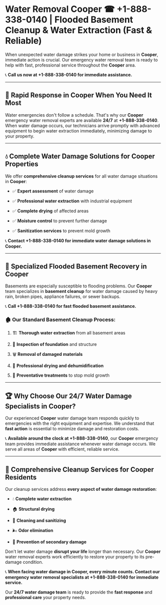 # Water Removal Cooper ☎ +1-888-338-0140 | Flooded Basement Cleanup & Water Extraction (Fast & Reliable)

When unexpected water damage strikes your home or business in **Cooper**, immediate action is crucial. Our emergency water removal team is ready to help with fast, professional service throughout the **Cooper** area. 

📞 **Call us now at +1-888-338-0140 for immediate assistance.**
---
## 🚀 Rapid Response in Cooper When You Need It Most
Water emergencies don't follow a schedule. That's why our **Cooper** emergency water removal experts are available **24/7** at **+1-888-338-0140**. When water damage occurs, our technicians arrive promptly with advanced equipment to begin water extraction immediately, minimizing damage to your property.
---
## 💧 Complete Water Damage Solutions for Cooper Properties
We offer **comprehensive cleanup services** for all water damage situations in **Cooper**:
- ✅ **Expert assessment** of water damage  
- ✅ **Professional water extraction** with industrial equipment  
- ✅ **Complete drying** of affected areas  
- ✅ **Moisture control** to prevent further damage  
- ✅ **Sanitization services** to prevent mold growth  
📞 **Contact +1-888-338-0140 for immediate water damage solutions in Cooper.**
---
## 🌊 Specialized Flooded Basement Recovery in Cooper
Basements are especially susceptible to flooding problems. Our **Cooper** team specializes in **basement cleanup** for water damage caused by heavy rain, broken pipes, appliance failures, or sewer backups. 
📞 **Call +1-888-338-0140 for fast flooded basement assistance.**
### 🏚️ Our Standard Basement Cleanup Process:
1. 🏗️ **Thorough water extraction** from all basement areas  
2. 🔎 **Inspection of foundation** and structure  
3. 🗑️ **Removal of damaged materials**  
4. 💨 **Professional drying and dehumidification**  
5. 🚫 **Preventative treatments** to stop mold growth  
---
## 🏆 Why Choose Our 24/7 Water Damage Specialists in Cooper?
Our experienced **Cooper** water damage team responds quickly to emergencies with the right equipment and expertise. We understand that **fast action** is essential to minimize damage and restoration costs.
📞 **Available around the clock at +1-888-338-0140**, our **Cooper** emergency team provides immediate assistance whenever water damage occurs. We serve all areas of **Cooper** with efficient, reliable service.
---
## 🧹 Comprehensive Cleanup Services for Cooper Residents
Our cleanup services address **every aspect of water damage restoration**:
- 💧 **Complete water extraction**  
- 🏠 **Structural drying**  
- 🧼 **Cleaning and sanitizing**  
- 🌬️ **Odor elimination**  
- 🚫 **Prevention of secondary damage**  
Don't let water damage **disrupt your life** longer than necessary. Our **Cooper** water removal experts work efficiently to restore your property to its pre-damage condition.
📞 **When facing water damage in Cooper, every minute counts. Contact our emergency water removal specialists at +1-888-338-0140 for immediate service.**
Our **24/7 water damage team** is ready to provide the **fast response** and **professional care** your property needs.
